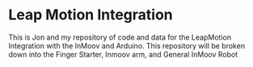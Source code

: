 # Leap Motion Integration
This is Jon and my repository of code and data for the LeapMotion Integration with the InMoov and Arduino. This repository will be broken down into the Finger Starter, Inmoov arm, and General InMoov Robot
